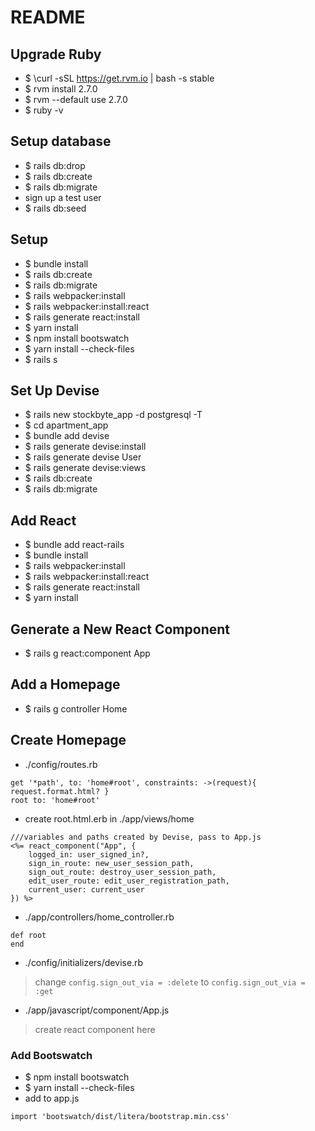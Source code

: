 # README

## Upgrade Ruby
- $ \curl -sSL https://get.rvm.io | bash -s stable
- $ rvm install 2.7.0
- $ rvm --default use 2.7.0
- $ ruby -v

## Setup database
- $ rails db:drop
- $ rails db:create
- $ rails db:migrate
- sign up a test user
- $ rails db:seed

## Setup
- $ bundle install
- $ rails db:create
- $ rails db:migrate
- $ rails webpacker:install
- $ rails webpacker:install:react
- $ rails generate react:install
- $ yarn install
- $ npm install bootswatch
- $ yarn install --check-files
- $ rails s

## Set Up Devise
- $ rails new stockbyte_app -d postgresql -T
- $ cd apartment_app
- $ bundle add devise
- $ rails generate devise:install
- $ rails generate devise User
- $ rails generate devise:views
- $ rails db:create
- $ rails db:migrate

## Add React
- $ bundle add react-rails
- $ bundle install
- $ rails webpacker:install
- $ rails webpacker:install:react
- $ rails generate react:install
- $ yarn install

## Generate a New React Component
- $ rails g react:component App

## Add a Homepage
- $ rails g controller Home

## Create Homepage
- ./config/routes.rb
```
get '*path', to: 'home#root', constraints: ->(request){ request.format.html? }
root to: 'home#root'
```

- create root.html.erb in ./app/views/home
```
///variables and paths created by Devise, pass to App.js
<%= react_component("App", {
    logged_in: user_signed_in?,
    sign_in_route: new_user_session_path,
    sign_out_route: destroy_user_session_path,
    edit_user_route: edit_user_registration_path,
    current_user: current_user
}) %>
```
- ./app/controllers/home_controller.rb
```
def root
end
```
- ./config/initializers/devise.rb
> change ```config.sign_out_via = :delete```
> to ```config.sign_out_via = :get```

- ./app/javascript/component/App.js
>create react component here


### Add Bootswatch
- $ npm install bootswatch
- $ yarn install --check-files
- add to app.js
```
import 'bootswatch/dist/litera/bootstrap.min.css'
```
